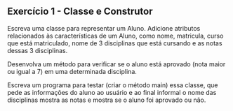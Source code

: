 ##  Exercício 1  - Classe e Construtor 

Escreva uma classe para representar um Aluno. Adicione atributos relacionados às características de um Aluno, como nome, matricula, curso que está matriculado, nome de 3 disciplinas que está cursando e as notas dessas 3 disciplinas. 

Desenvolva um método para verificar se o aluno está aprovado (nota maior ou igual a 7) em uma determinada disciplina. 

Escreva um programa para testar (criar o método main) essa classe, que pede as informações do aluno ao usuário e ao final informal o nome das disciplinas mostra as notas e mostra se o aluno foi aprovado ou não.
